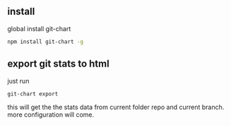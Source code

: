 ## install

global install git-chart

```bash
npm install git-chart -g
```

## export git stats to html

just run

```bash
git-chart export
```

this will get the the stats data from current folder repo and current branch. more configuration will come.
